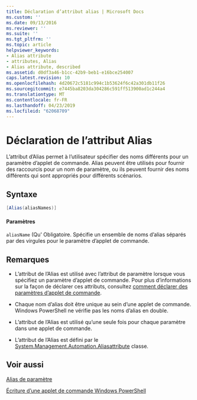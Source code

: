 ```yaml
---
title: Déclaration d’attribut alias | Microsoft Docs
ms.custom: ''
ms.date: 09/13/2016
ms.reviewer: ''
ms.suite: ''
ms.tgt_pltfrm: ''
ms.topic: article
helpviewer_keywords:
- Alias attribute
- attributes, Alias
- Alias attribute, described
ms.assetid: d0df3a46-b1cc-42b9-beb1-e16bce254007
caps.latest.revision: 10
ms.openlocfilehash: 4d20672c5181c994c1b53624f6c42a301db11f26
ms.sourcegitcommit: e7445ba8203da304286c591ff513900ad1c244a4
ms.translationtype: MT
ms.contentlocale: fr-FR
ms.lasthandoff: 04/23/2019
ms.locfileid: "62068709"
---
```

# <a name="alias-attribute-declaration"></a>Déclaration de l’attribut Alias

L’attribut d’Alias permet à l’utilisateur spécifier des noms différents pour un paramètre d’applet de commande. Alias peuvent être utilisés pour fournir des raccourcis pour un nom de paramètre, ou ils peuvent fournir des noms différents qui sont appropriés pour différents scénarios.

## <a name="syntax"></a>Syntaxe

```csharp
[Alias(aliasNames)]
```

#### <a name="parameters"></a>Paramètres

`aliasName` (Qu' Obligatoire. Spécifie un ensemble de noms d’alias séparés par des virgules pour le paramètre d’applet de commande.

## <a name="remarks"></a>Remarques

- L’attribut de l’Alias est utilisé avec l’attribut de paramètre lorsque vous spécifiez un paramètre d’applet de commande. Pour plus d’informations sur la façon de déclarer ces attributs, consultez [comment déclarer des paramètres d’applet de commande](./how-to-declare-cmdlet-parameters.md).

- Chaque nom d’alias doit être unique au sein d’une applet de commande. Windows PowerShell ne vérifie pas les noms d’alias en double.

- L’attribut de l’Alias est utilisé qu’une seule fois pour chaque paramètre dans une applet de commande.

- L’attribut de l’Alias est défini par le [System.Management.Automation.Aliasattribute](/dotnet/api/System.Management.Automation.AliasAttribute) classe.

## <a name="see-also"></a>Voir aussi

[Alias de paramètre](./parameter-aliases.md)

[Écriture d’une applet de commande Windows PowerShell](./writing-a-windows-powershell-cmdlet.md)
